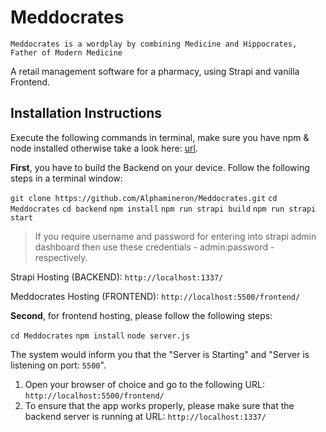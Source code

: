 # Meddocrates
`Meddocrates is a wordplay by combining Medicine and Hippocrates, Father of Modern Medicine`

A retail management software for a pharmacy, using Strapi and vanilla Frontend.




## Installation Instructions

Execute the following commands in terminal, make sure you have npm & node installed otherwise take a look here: [url](https://phoenixnap.com/kb/install-node-js-npm-on-windows).

**First**, you have to build the Backend on your device. Follow the following steps in a terminal window:

`git clone https://github.com/Alphamineron/Meddocrates.git`
`cd Meddocrates`
`cd backend`
`npm install`
`npm run strapi build`
`npm run strapi start`

> If you require username and password for entering into strapi admin dashboard then use these credentials - admin:password - respectively.

Strapi Hosting (BACKEND): `http://localhost:1337/`

Meddocrates Hosting (FRONTEND): `http://localhost:5500/frontend/`

**Second**, for frontend hosting, please follow the following steps:

`cd Meddocrates`
`npm install`
`node server.js`

The system would inform you that the "Server is Starting" and "Server is listening on port: `5500`".

1. Open your browser of choice and go to the following URL: `http://localhost:5500/frontend/`
2. To ensure that the app works properly, please make sure that the backend server is running at URL: `http://localhost:1337/`

